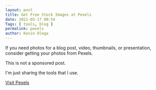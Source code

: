 ```yaml
--- 
layout: post 
title: Get Free Stock Images at Pexels
date: 2021-05-17 00:54
Tags: [ tools, blog ]
permalink: pexels
author: Kevin Olega 
--- 
```

If you need photos for a blog post, video, thumbnails, or presentation, consider getting your photos from Pexels.

This is not a sponsored post.

I'm just sharing the tools that I use.

[Visit Pexels](https://www.pexels.com/)